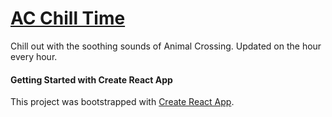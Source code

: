 # [AC Chill Time](http://ac-chill-time.vercel.app/)

Chill out with the soothing sounds of Animal Crossing. Updated on the hour every hour.


#### Getting Started with Create React App

This project was bootstrapped with [Create React App](https://github.com/facebook/create-react-app).
